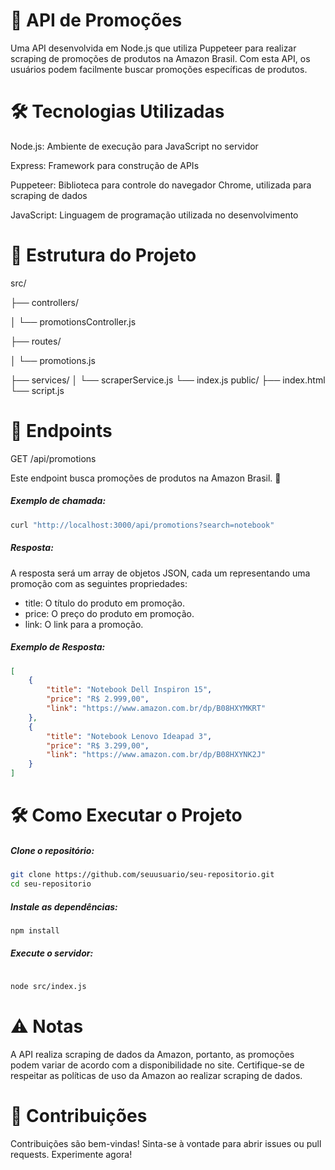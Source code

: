 # 🌟 API de Promoções

Uma API desenvolvida em Node.js que utiliza Puppeteer para realizar scraping de promoções de produtos na Amazon Brasil. Com esta API, os usuários podem facilmente buscar promoções específicas de produtos.

# 🛠️ Tecnologias Utilizadas

 Node.js: Ambiente de execução para JavaScript no servidor

 Express: Framework para construção de APIs

 Puppeteer: Biblioteca para controle do navegador Chrome, utilizada para scraping de dados

 JavaScript: Linguagem de programação utilizada no desenvolvimento

# 📁 Estrutura do Projeto

src/

├── controllers/

│   └── promotionsController.js

├── routes/

│   └── promotions.js

├── services/
│   └── scraperService.js
└── index.js
public/
├── index.html
└── script.js

# 📡 Endpoints

GET /api/promotions

Este endpoint busca promoções de produtos na Amazon Brasil. 🎉

##### Exemplo de chamada:

```bash
curl "http://localhost:3000/api/promotions?search=notebook" 
```

##### Resposta:

A resposta será um array de objetos JSON, cada um representando uma promoção com as seguintes propriedades:

- title: O título do produto em promoção.
- price: O preço do produto em promoção.
- link: O link para a promoção.

##### Exemplo de Resposta:

``` json
[
    {
        "title": "Notebook Dell Inspiron 15",
        "price": "R$ 2.999,00",
        "link": "https://www.amazon.com.br/dp/B08HXYMKRT"
    },
    {
        "title": "Notebook Lenovo Ideapad 3",
        "price": "R$ 3.299,00",
        "link": "https://www.amazon.com.br/dp/B08HXYNK2J"
    }
]
```

# 🛠️ Como Executar o Projeto

##### Clone o repositório:

```bash
git clone https://github.com/seuusuario/seu-repositorio.git
cd seu-repositorio
```

##### Instale as dependências:
```bash
npm install
```

##### Execute o servidor:
```bash

node src/index.js
```

# ⚠️ Notas
A API realiza scraping de dados da Amazon, portanto, as promoções podem variar de acordo com a disponibilidade no site. Certifique-se de respeitar as políticas de uso da Amazon ao realizar scraping de dados.

# 🤝 Contribuições
Contribuições são bem-vindas! Sinta-se à vontade para abrir issues ou pull requests. Experimente agora!